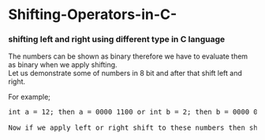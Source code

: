 # Shifting-Operators-in-C-
### shifting left and right using different type in C language

The numbers can be shown as binary therefore we have to evaluate them as binary when we apply shifting. <br />
Let us demonstrate some of numbers in 8 bit and after that shift left and right. <br />

For example; <br />
<pre>int a = 12; then a = 0000 1100 or int b = 2; then b = 0000 0010 <br />
Now if we apply left or right shift to these numbers then shifting left or right as a whole.

